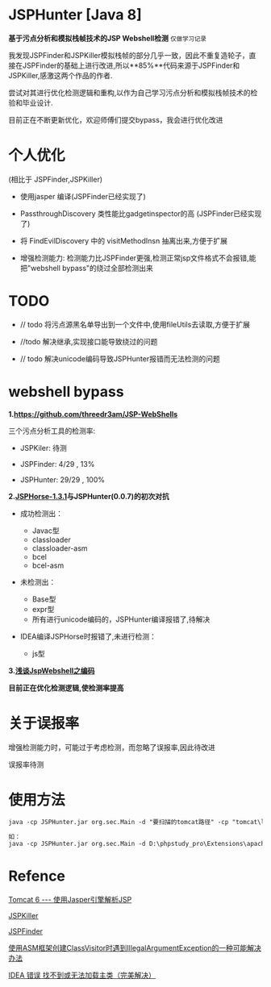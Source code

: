 # JSPHunter [Java 8]

**基于污点分析和模拟栈帧技术的JSP Webshell检测**    `仅做学习记录`

我发现JSPFinder和JSPKiller模拟栈帧的部分几乎一致，因此不重复造轮子，直接在JSPFinder的基础上进行改进,所以**85%**代码来源于JSPFinder和JSPKiller,感激这两个作品的作者.   

尝试对其进行优化检测逻辑和重构,以作为自己学习污点分析和模拟栈帧技术的检验和毕业设计.

目前正在不断更新优化，欢迎师傅们提交bypass，我会进行优化改进

# 个人优化

(相比于 JSPFinder,JSPKiller)

- 使用jasper 编译(JSPFinder已经实现了)

- PassthroughDiscovery 类性能比gadgetinspector的高 (JSPFinder已经实现了)

- 将 FindEvilDiscovery 中的 visitMethodInsn 抽离出来,方便于扩展

- 增强检测能力: 检测能力比JSPFinder更强,检测正常jsp文件格式不会报错,能把"webshell bypass"的绕过全部检测出来

# TODO

- // todo 将污点源黑名单导出到一个文件中,使用fileUtils去读取,方便于扩展

- //todo 解决继承,实现接口能导致绕过的问题

- // todo 解决unicode编码导致JSPHunter报错而无法检测的问题



# webshell bypass

**1.https://github.com/threedr3am/JSP-WebShells**

三个污点分析工具的检测率:

- JSPKiler: 待测

- JSPFinder:  4/29 ,  13%

- JSPHunter: 29/29 , 100%

  

**2.[JSPHorse-1.3.1](https://github.com/CrackerCat/JSPHorse)与JSPHunter(0.0.7)的初次对抗**

- 成功检测出：
  - Javac型
  - classloader
  - classloader-asm
  - bcel
  - bcel-asm

- 未检测出：

  - Base型
  - expr型
  - 所有进行unicode编码的，JSPHunter编译报错了,待解决

- IDEA编译JSPHorse时报错了,未进行检测：

  - js型

    
  

**3.[浅谈JspWebshell之编码](https://tttang.com/archive/1840/)**



**目前正在优化检测逻辑,使检测率提高**



# 关于误报率

增强检测能力时，可能过于考虑检测，而忽略了误报率,因此待改进

误报率待测



# 使用方法

```md
java -cp JSPHunter.jar org.sec.Main -d "要扫描的tomcat路径" -cp "tomcat\lib" -m b 

如：
java -cp JSPHunter.jar org.sec.Main -d D:\phpstudy_pro\Extensions\apache-tomcat-8.5.81\webapps\ROOT -cp D:\phpstudy_pro\Extensions\apache-tomcat-8.5.81\lib -m b 
```



# Refence

[Tomcat 6 --- 使用Jasper引擎解析JSP](https://www.cnblogs.com/xing901022/p/4592159.html)

[JSPKiller](https://github.com/changheluor007/JSPKiller)

[JSPFinder](https://github.com/flowerwind/JspFinder)

[使用ASM框架创建ClassVisitor时遇到IllegalArgumentException的一种可能解决办法](https://blog.csdn.net/fwhdzh/article/details/128694172)

[IDEA 错误 找不到或无法加载主类（完美解决）](https://blog.csdn.net/l_mloveforever/article/details/112725753)
